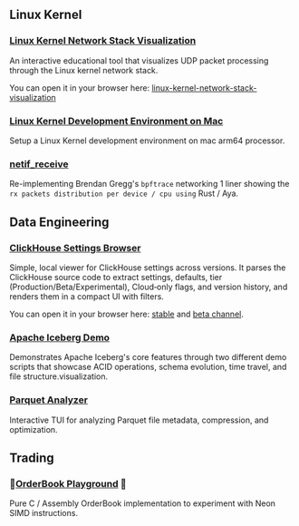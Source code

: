 
## Linux Kernel

### [Linux Kernel Network Stack Visualization](https://github.com/dmkskd/linux-kernel-network-stack-visualization)

An interactive educational tool that visualizes UDP packet processing through the Linux kernel network stack.

You can open it in your browser here: [linux-kernel-network-stack-visualization](https://dmkskd.github.io/linux-kernel-network-stack-visualization/)

### [Linux Kernel Development Environment on Mac](https://github.com/dmkskd/linux-kernel-debugging-on-mac)

Setup a Linux Kernel development environment on mac arm64 processor.

### [netif_receive](https://github.com/dmkskd/netif-receive)

Re-implementing Brendan Gregg's `bpftrace` networking 1 liner showing the `rx packets distribution per device / cpu using` Rust / Aya.

## Data Engineering

### [ClickHouse Settings Browser](https://github.com/dmkskd/clickhouse-settings-browser)
Simple, local viewer for ClickHouse settings across versions. It parses the ClickHouse source code to extract settings, defaults, tier (Production/Beta/Experimental), Cloud‑only flags, and version history, and renders them in a compact UI with filters.

You can open it in your browser here: [stable](https://dmkskd.github.io/clickhouse-settings-browser/) and [beta channel](https://dmkskd.github.io/clickhouse-settings-browser/beta).

### [Apache Iceberg Demo](https://github.com/dmkskd/apache-iceberg-demo)

Demonstrates Apache Iceberg's core features through two different demo scripts that showcase ACID operations, schema evolution, time travel, and file structure.visualization.

### [Parquet Analyzer](https://github.com/dmkskd/parquet-analyzer)

Interactive TUI for analyzing Parquet file metadata, compression, and optimization.

## Trading

### 🚧[OrderBook Playground](https://github.com/dmkskd/orderbook-playground) 🚧

Pure C / Assembly OrderBook implementation to experiment with Neon SIMD instructions.

 

